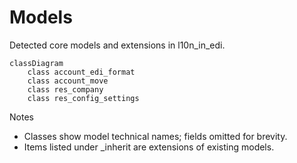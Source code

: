 # Models

Detected core models and extensions in l10n_in_edi.

```mermaid
classDiagram
    class account_edi_format
    class account_move
    class res_company
    class res_config_settings
```

Notes
- Classes show model technical names; fields omitted for brevity.
- Items listed under _inherit are extensions of existing models.
